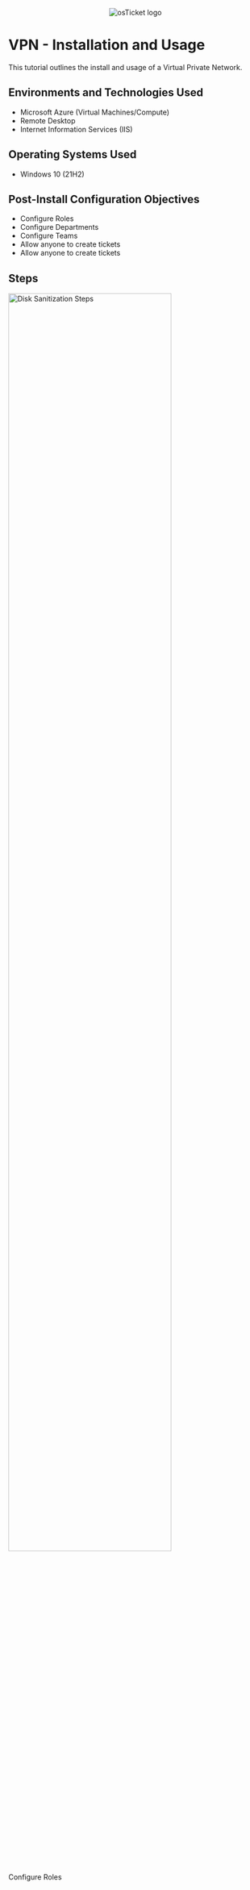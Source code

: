 
<p align="center">
<img src="https://i.imgur.com/1wk3imL.jpg" alt="osTicket logo"/>
</p>

<h1>VPN - Installation and Usage</h1>
This tutorial outlines the install and usage of a Virtual Private Network.<br />






<h2>Environments and Technologies Used</h2>

- Microsoft Azure (Virtual Machines/Compute)
- Remote Desktop
- Internet Information Services (IIS)

<h2>Operating Systems Used </h2>

- Windows 10</b> (21H2)

<h2>Post-Install Configuration Objectives</h2>

- Configure Roles
- Configure Departments
- Configure Teams
- Allow anyone to create tickets
- Allow anyone to create tickets

<h2>Steps</h2>

<p>
<img src="https://i.imgur.com/wIWquT0.png" height="80%" width="80%" alt="Disk Sanitization Steps"/>
</p>
<p>
Configure Roles
